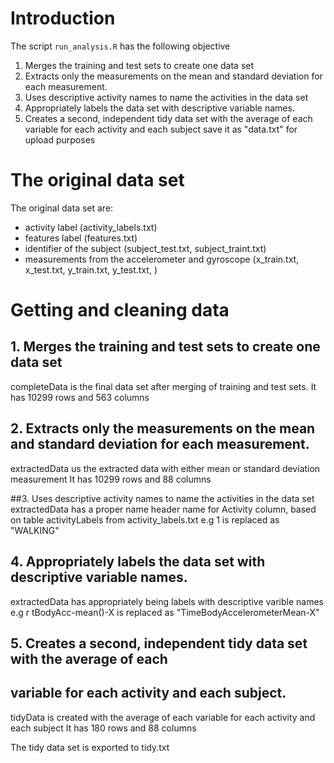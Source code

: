 # Introduction

The script `run_analysis.R` has the following objective
 
1. Merges the training and test sets to create one data set
2. Extracts only the measurements on the mean and standard deviation for each measurement.
3. Uses descriptive activity names to name the activities in the data set
4. Appropriately labels the data set with descriptive variable names.
5. Creates a second, independent tidy data set with the average of each variable for each activity and each subject save it as "data.txt" for upload purposes
  
# The original data set

The original data set are:
- activity label (activity_labels.txt)
- features label (features.txt)
- identifier of the subject (subject_test.txt, subject_traint.txt)
- measurements from the accelerometer and gyroscope (x_train.txt, x_test.txt, y_train.txt, y_test.txt, )

# Getting and cleaning data

## 1. Merges the training and test sets to create one data set
completeData is the final data set after merging of training and test sets.
It has 10299 rows and 563 columns 

## 2. Extracts only the measurements on the mean and standard deviation for each measurement.
extractedData us the extracted data with either mean or standard deviation measurement
It has 10299 rows and 88 columns 

##3. Uses descriptive activity names to name the activities in the data set
extractedData has a proper name header name for Activity column, based on table 
activityLabels from activity_labels.txt
  e.g 1 is replaced as "WALKING"

## 4. Appropriately labels the data set with descriptive variable names.
extractedData has appropriately being labels with descriptive varible names
  e.g r tBodyAcc-mean()-X is replaced as "TimeBodyAccelerometerMean-X"  

## 5. Creates a second, independent tidy data set with the average of each 
## variable for each activity and each subject.
tidyData is created with the average of each variable for each activity and each subject
It has 180 rows and 88 columns 

The tidy data set is exported to tidy.txt
